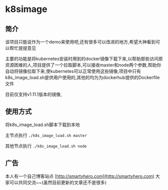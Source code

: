 # k8simage 

## 简介

该项目只能说作为一个demo来使用吧,还有很多可以改进的地方,希望大神看到可以帮忙提提意见

主要的功能是将kubernetes安装时用到的docker镜像下载下来,以帮助那些访问原资源困难的人,项目提供了一个拉取脚本,可以接收master和node两个参数,帮助你自动将镜像拉取下来,使kubernetes可以正常使用这些镜像,项目中只有k8s_image_load.sh是供用户使用的,其他的均为为dockerhub提供的Dockerfile文件

目前仅支持v1.11.1版本的镜像,



## 使用方式

将k8s_image_load.sh脚本下载到本地

主节点执行 `./k8s_image_load.sh master`

其他节点执行 `./k8s_image_load.sh node`



## 广告

本人有一个自己博客站点 [http://smartyhero.com](http://smartyhero.com) 大家可以共同交流~~(虽然目前更新的文章还不是很多)